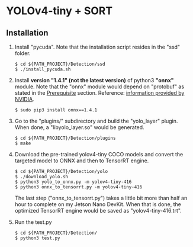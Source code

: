 # YOLOv4-tiny + SORT

Installation
------------
1. Install "pycuda".  Note that the installation script resides in the "ssd" folder.

   ```shell
   $ cd ${PATH_PROJECT}/Detection/ssd
   $ ./install_pycuda.sh
   ```

2. Install **version "1.4.1" (not the latest version)** of python3 **"onnx"** module.  Note that the "onnx" module would depend on "protobuf" as stated in the [Prerequisite](#prerequisite) section.  Reference: [information provided by NVIDIA](https://devtalk.nvidia.com/default/topic/1052153/jetson-nano/tensorrt-backend-for-onnx-on-jetson-nano/post/5347666/#5347666).

   ```shell
   $ sudo pip3 install onnx==1.4.1
   ```

3. Go to the "plugins/" subdirectory and build the "yolo_layer" plugin.  When done, a "libyolo_layer.so" would be generated.

   ```shell
   $ cd ${PATH_PROJECT}/Detection/plugins
   $ make
   ```

4. Download the pre-trained yolov4-tiny COCO models and convert the targeted model to ONNX and then to TensorRT engine. 
   
   ```shell
   $ cd ${PATH_PROJECT}/Detection/yolo
   $ ./download_yolo.sh
   $ python3 yolo_to_onnx.py -m yolov4-tiny-416
   $ python3 onnx_to_tensorrt.py -m yolov4-tiny-416
   ```

   The last step ("onnx_to_tensorrt.py") takes a little bit more than half an hour to complete on my Jetson Nano DevKit.  When that is done, the optimized TensorRT engine would be saved as "yolov4-tiny-416.trt".

5. Run the test.py
   ```shell
   $ cd ${PATH_PROJECT}/Detection/
   $ python3 test.py
   ```

